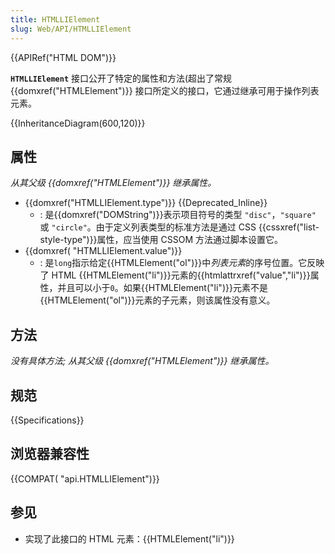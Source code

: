 ```yaml
---
title: HTMLLIElement
slug: Web/API/HTMLLIElement
---
```


{{APIRef("HTML DOM")}}

**`HTMLLIElement`** 接口公开了特定的属性和方法(超出了常规 {{domxref("HTMLElement")}} 接口所定义的接口，它通过继承可用于操作列表元素。

{{InheritanceDiagram(600,120)}}

## 属性

_从其父级 {{domxref("HTMLElement")}} 继承属性。_

- {{domxref("HTMLLIElement.type")}} {{Deprecated_Inline}}
  - : 是{{domxref("DOMString")}}表示项目符号的类型 `"disc"`，`"square"` 或 `"circle"`。由于定义列表类型的标准方法是通过 CSS {{cssxref("list-style-type")}}属性，应当使用 CSSOM 方法通过脚本设置它。
- {{domxref( "HTMLLIElement.value")}}
  - : 是`long`指示给定{{HTMLElement("ol")}}中*列表元素*的序号位置。它反映了 HTML {{HTMLElement("li")}}元素的{{htmlattrxref("value","li")}}属性，并且可以小于`0`。如果{{HTMLElement("li")}}元素不是{{HTMLElement("ol")}}元素的子元素，则该属性没有意义。

## 方法

_没有具体方法; 从其父级 {{domxref("HTMLElement")}} 继承属性。_

## 规范

{{Specifications}}

## 浏览器兼容性

{{COMPAT( "api.HTMLLIElement")}}

## 参见

- 实现了此接口的 HTML 元素：{{HTMLElement("li")}}
